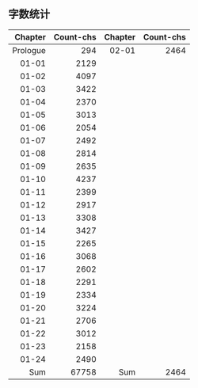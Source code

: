 ## 字数统计

|Chapter|Count-chs|Chapter|Count-chs|
|--:|--:|--:|--:|
|Prologue|294|02-01|2464|
|01-01|2129|||
|01-02|4097|||
|01-03|3422|||
|01-04|2370|||
|01-05|3013|||
|01-06|2054|||
|01-07|2492|||
|01-08|2814|||
|01-09|2635|||
|01-10|4237|||
|01-11|2399|||
|01-12|2917|||
|01-13|3308|||
|01-14|3427|||
|01-15|2265|||
|01-16|3068|||
|01-17|2602|||
|01-18|2291|||
|01-19|2334|||
|01-20|3224|||
|01-21|2706|||
|01-22|3012|||
|01-23|2158|||
|01-24|2490|||
|Sum|67758|Sum|2464|
